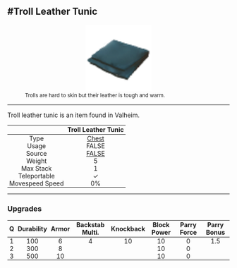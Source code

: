 <meta property="og:title" content="Troll Leather Tunic - MoreValheim" /><meta property="og:type" content="website" /><meta property="og:image" content="/assets/troll_leather_tunic.png" /><meta property="og:description" content="Troll Leather Tunic is an item found in Valheim." /><meta name="theme-color" content="#546D78"><meta name="twitter:card" content="summary_large_image">
#Troll Leather Tunic
-------------
<style>img {width:20px;}.tb {width:150px;display: block;margin-left: auto;margin-right: auto;}</style>

<style>.md-typeset table:not([class]) th:not([align]) {min-width:unset!important;}</style>
<style>td{padding:0em 0.3em!important;text-align:center!important;border-left:.05rem solid var(--md-default-fg-color--lightest)}</style>

<style>th{padding:0.1em 0.3em!important;text-align:center!important;font-weight:bold}</style>

<style>pre{text-align:right!important}</style>
<style>table tr td:first-child {border-left: 0;};</style>

<figure><img src="/assets/troll_leather_tunic.png" class="tb" /><figcaption><small>Trolls are hard to skin but their leather is tough and warm.</small></figcaption></figure>

-------------

Troll leather tunic is an item found in Valheim.

|        | Troll Leather Tunic              |
| ----------- | ------------------------------------ |
| Type | [Chest](../../types/chest)
| Usage | FALSE<br>
| Source | [FALSE](../../items/false)
| Weight | 5 |
| Max Stack | 1 |
| Teleportable | ✓
| Movespeed Speed | 0%


-------------

### Upgrades
| Q | Durability | Armor | Backstab Multi. | Knockback | Block Power | Parry Force | Parry Bonus
| - | - | - | - | - | - | - | - 
1 | 100 | 6 | 4 | 10 | 10 | 0 | 1.5 | 
 | 2 | 300 | 8 |  |  | 10 | 0 |  | 
 | 3 | 500 | 10 |  |  | 10 | 0 |  | 
